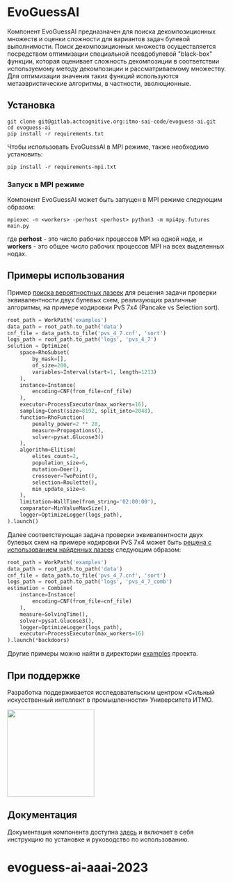 # EvoGuessAI

Компонент EvoGuessAI предназначен для поиска декомпозиционных множеств и оценки сложности для вариантов задач булевой выполнимости. Поиск декомпозиционных множеств осуществляется посредством оптимизации специальной псевдобулевой "black-box" функции, которая оценивает сложность декомпозиции в соответствии используемому методу декомпозиции и рассматриваемому множеству. Для оптимизации значения таких функций используются метаэвристические алгоритмы, в частности, эволюционные.

## Установка

```shell script
git clone git@gitlab.actcognitive.org:itmo-sai-code/evoguess-ai.git
cd evoguess-ai
pip install -r requirements.txt
```

Чтобы использовать EvoGuessAI в MPI режиме, также необходимо установить:

```shell script
pip install -r requirements-mpi.txt
```

### Запуск в MPI режиме

Компонент EvoGuessAI может быть запущен в MPI режиме следующим образом:

```shell script
mpiexec -n <workers> -perhost <perhost> python3 -m mpi4py.futures main.py
```

где **perhost** - это число рабочих процессов MPI на одной ноде, и **workers** - это общее число рабочих процессов MPI на всех выделенных нодах.

## Примеры использования

Пример [поиска вероятностных лазеек](https://gitlab.actcognitive.org/itmo-sai-code/evoguess-ai/-/blob/master/examples/pvs_search_example.py) для решения задачи проверки эквивалентности двух булевых схем, реализующих различные алгоритмы, на примере кодировки PvS 7x4 (Pancake vs Selection sort).

```python
root_path = WorkPath('examples')
data_path = root_path.to_path('data')
cnf_file = data_path.to_file('pvs_4_7.cnf', 'sort')
logs_path = root_path.to_path('logs', 'pvs_4_7')
solution = Optimize(
    space=RhoSubset(
        by_mask=[],
        of_size=200,
        variables=Interval(start=1, length=1213)
    ),
    instance=Instance(
        encoding=CNF(from_file=cnf_file)
    ),
    executor=ProcessExecutor(max_workers=16),
    sampling=Const(size=8192, split_into=2048),
    function=RhoFunction(
        penalty_power=2 ** 20,
        measure=Propagations(),
        solver=pysat.Glucose3()
    ),
    algorithm=Elitism(
        elites_count=2,
        population_size=6,
        mutation=Doer(),
        crossover=TwoPoint(),
        selection=Roulette(),
        min_update_size=6
    ),
    limitation=WallTime(from_string='02:00:00'),
    comparator=MinValueMaxSize(),
    logger=OptimizeLogger(logs_path),
).launch()
```

Далее соответствующая задача проверки эквивалентности двух булевых схем на примере кодировки PvS 7x4 может быть [решена c использованием найденных лазеек](https://gitlab.actcognitive.org/itmo-sai-code/evoguess-ai/-/blob/master/examples/pvs_solve_example.py) следующим образом:

```python
root_path = WorkPath('examples')
data_path = root_path.to_path('data')
cnf_file = data_path.to_file('pvs_4_7.cnf', 'sort')
logs_path = root_path.to_path('logs', 'pvs_4_7_comb')
estimation = Combine(
    instance=Instance(
        encoding=CNF(from_file=cnf_file)
    ),
    measure=SolvingTime(),
    solver=pysat.Glucose3(),
    logger=OptimizeLogger(logs_path),
    executor=ProcessExecutor(max_workers=16)
).launch(*backdoors)
```

Другие примеры можно найти в директории [examples](https://gitlab.actcognitive.org/itmo-sai-code/evoguess-ai/-/tree/master/examples) проекта.

## При поддержке

Разработка поддерживается исследовательским центром «Сильный искусственный интеллект в промышленности» Университета ИТМО.

<img src='https://gitlab.actcognitive.org/itmo-sai-code/organ/-/raw/main/docs/AIM-Strong_Sign_Norm-01_Colors.svg' width='200'>

## Документация

Документация компонента доступна [здесь](https://evoguess-ai.readthedocs.io/) и включает в себя инструкцию по установке и руководство по использованию.
# evoguess-ai-aaai-2023
